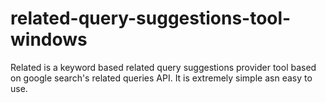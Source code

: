 # related-query-suggestions-tool-windows
 Related is a keyword based related query suggestions provider tool based on google search's related queries API. It is extremely simple asn easy to use.
